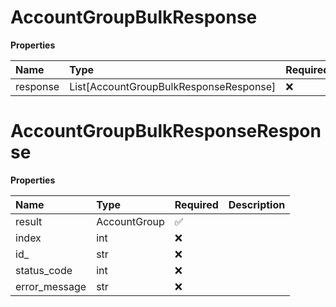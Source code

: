# AccountGroupBulkResponse

**Properties**

| Name     | Type                                   | Required | Description |
| :------- | :------------------------------------- | :------- | :---------- |
| response | List[AccountGroupBulkResponseResponse] | ❌       |             |

# AccountGroupBulkResponseResponse

**Properties**

| Name          | Type         | Required | Description |
| :------------ | :----------- | :------- | :---------- |
| result        | AccountGroup | ✅       |             |
| index         | int          | ❌       |             |
| id\_          | str          | ❌       |             |
| status_code   | int          | ❌       |             |
| error_message | str          | ❌       |             |

